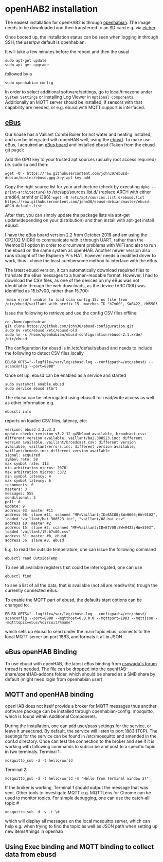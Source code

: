 openHAB2 installation
===============

The easiest installation for openHAB2 is through [openhabian](https://github.com/openhab/openhabian/releases). The image needs to be downloaded and then transferred to an SD card e.g. via [etcher](etcher.io).

Once booted up, the installation status can be seen when logging in through SSH, the user/pw default is openhabian.

It will take a few minutes before the reboot and then the usual

    sudo apt-get update
    sudo apt-get upgrade
followed by a

    sudo openhabian-config
In order to select additional software/settings, go to local/timezone under `System Settings` or installing Log Viewer in `Optional Components`. Additionally an MQTT server should be installed, if sensors with that capability are needed, or e.g. ebusd with MQTT support is interfaced.

[eBus](http://eBus-wiki.org/doku.php)
-----

Our house has a Vaillant Combi Boiler for hot water and heating installed, and can be integrated with openHAB well, using the [ebusd](https://github.com/john30/ebusd). To make use eBus, I acquired an [eBus board](https://eBus.github.io/adapter/) and installed ebusd (Taken from the ebusd git page):

Add the GPG key to your trusted apt sources (usually root access required) i.e. sudo su and then:

`wget -O - https://raw.githubusercontent.com/john30/ebusd-debian/master/ebusd.gpg.key|apt-key add -`

Copy the right source list for your architecture (check by executing `dpkg --print-architecture`) to /etc/apt/sources.list.d/ (replace ARCH with either amd64, armhf or i386):
`wget -O /etc/apt/sources.list.d/ebusd.list https://raw.githubusercontent.com/john30/ebusd-debian/master/ebusd-ARCH-default.list`

After that, you can simply update the package lists via apt-get update(depending on your distribution) and then install with apt-get install ebusd.

I have the eBus board version 2.2 from October 2018 and am using the CP2102 MICR0 to communicate with it through UART, rather than the Wemos D1 option in order to circumvent problems with WiFi and also to run the ebusd on the same system as openHAB. Another newer version also runs straight off the Rspberry Pi's HAT, however needs a modified driver to work, thus I chose the least cumbersome method to interface with the eBus.

The latest ebusd version, it can automatically download required files to translate the eBus messages to a human-readable format. However, I had to download the CSV files, as one of the devices on my eBus was not identifiable through the web downloads, as the device (VRC700f) was identified as 15.b7v00, rather than 15.700:

	[main error] unable to load scan config 15: no file from /etc/ebusd/vaillant with prefix 15. matches ID "b7v00", SW0422, HW5503
Issue the following to retrieve and use the config CSV files offline:

	cd /home/openhabian
	git clone https://github.com/john30/ebusd-configuration.git
	sudo mv /etc/ebusd /etc/ebusd-old
	sudo ln -s /home/openhabian/ebusd-configuration/ebusd-2.1.x/de/ /etc/ebusd

The configuration for ebusd is in /etc/default/ebusd and needs to include the following to detect CSV files locally

	EBUSD_OPTS="--logfile=/var/log/ebusd.log --configpath=/etc/ebusd/ --scanconfig --port=8888"
Once set up, ebusd can be enabled as a service and started

	sudo systemctl enable ebusd
	sudo service ebusd start

The ebusd can be interrogated using ebusctl for read/write access as well as other information e.g.

	ebusctl info

reports on loaded CSV files, latency, etc:

	version: ebusd 3.2.v3.2
	update check: revision v3.2-12-g45b9bad available, broadcast.csv: different version available, vaillant/bai.308523.inc: different version available, vaillant/broadcast.csv: different version available, vaillant/errors.inc: different version available, vaillant/hcmode.inc: different version available
	signal: acquired
	symbol rate: 58
	max symbol rate: 113
	min arbitration micros: 2076
	max arbitration micros: 3372
	min symbol latency: 4
	max symbol latency: 6
	reconnects: 0
	masters: 3
	messages: 555
	conditional: 3
	poll: 0
	update: 9
	address 03: master #11
	address 08: slave #11, scanned "MF=Vaillant;ID=BAI00;SW=0603;HW=9102", loaded "vaillant/bai.308523.inc", "vaillant/08.bai.csv"
	address 10: master #2
	address 15: slave #2, scanned "MF=Vaillant;ID=B7V00;SW=0422;HW=5503", loaded "vaillant/15.b7v00.csv"
	address 31: master #8, ebusd
	address 36: slave #8, ebusd

E.g. to read the outside temperature, one can issue the following command

	ebusctl read OutsideTemp

To see all available registers that could be interrogated, one can use

	ebusctl find

to see a list of all the data, that is available (not all are read/write) trough the currently connected eBus.

To enable the MQTT part of ebusd, the defaults start options can be changed to:

	EBUSD_OPTS="--logfile=/var/log/ebusd.log --configpath=/etc/ebusd/ --scanconfig --port=8888 --mqtthost=0.0.0.0 --mqttport=1883 --mqttjson --mqtttopic=ebus/%circuit/%name"

which sets up ebusd to send under the main topic ebus, connects to the local MQTT server on port 1883, and formats it all in JSON

eBus openHAB Binding
-----

To use ebusd with openHAB, the latest eBus binding from [csowada's forum thread](https://community.openhab.org/t/eBus-2-0-new-binding-release-candidate-3/33547) is needed. The file can be dropped into the openHAB-share/openHAB-addons folder, which should be shared as a SMB share by default (might need login from openhabian user).


MQTT and openHAB binding
------

openHAB does not itself provide a broker for MQTT messages thus another software package can be installed through openhabian-config: mosquitto, which is found within Additional Components.

During the installation, one can add user/pass settings for the service, or leave it unsecured. By default, the service will listen to port 1883 (TCP). The seetings for the service can be found in /etc/mosquitto and amended in the conf.d directory.
Once can test the connection to the broker and see if it is working with following commands to subscribe and post to a specific topic in two terminals.
Terminal 1:

	mosquitto_sub -d -t hello/world

Terminal 2:

	mosquitto_pub -d -t hello/world -m "Hello from Terminal window 2!"

If the broker is working, Terminal 1 should output the message that was sent. Other tools to investigate MQTT e.g. MQTTLens for Chrome can be used to monitor topics.
For simple debugging, one can use the catch-all topic #

	mosquitto_sub -d -v -t \#

which will display all messages on the local mosquitto server, which can help e.g. when trying to find the topic as well as JSON path when setting up new items/things in openhab

Using Exec binding and MQTT binding to collect data from ebusd
-----






